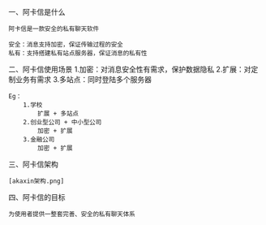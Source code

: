 一、阿卡信是什么

	阿卡信是一款安全的私有聊天软件
	
	安全：消息支持加密，保证传输过程的安全
	私有：支持搭建私有站点服务器，保证消息的私有性
	
	
二、阿卡信使用场景
	1.加密：对消息安全性有需求，保护数据隐私
	2.扩展：对定制业务有需求
	3.多站点：同时登陆多个服务器
	
	Eg：
		1.学校
			扩展 + 多站点
		2.创业型公司 + 中小型公司
			加密 + 扩展
		3.金融公司
			加密 + 扩展


三、阿卡信架构

	[akaxin架构.png]


四、阿卡信的目标
	
	为使用者提供一整套完善、安全的私有聊天体系

	